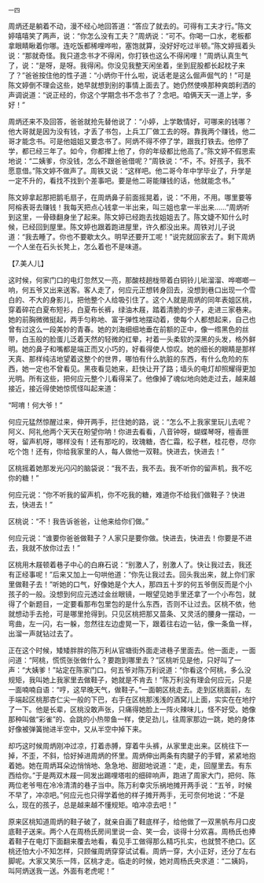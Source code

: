     一四 

   周炳还是躺着不动，漫不经心地回答道：“答应了就去的。可得有工夫才行。”陈文婷嘻嘻笑了两声，说：“你怎么没有工夫？”周炳说：“可不。你喝一口水，老板都拿眼睛瞅着你哪。连吃饭都稀哩哗啦，塞饱就算，没好好吃过半顿。”陈文婷摇着头说：“那就奇怪。我只道念书才不得闲，你打铁也这么不得闲哩！”周炳认真生气了，说：“是呀，是呀。我得闲。你没见我整天闲坐着，坐到屁股都长起枕子来了？”爸爸按住他的性子道：“小炳你干什么啦，说话老是这么倔声倔气的！”可是陈文婷倒不理会这些，她早就想到别的事情上面去了。她仍然使唤那种爽朗利洒的声调说道：“说正经的，你这个学期念书不念书了？念吧。咱俩天天一道上学，多好！”

   周炳还来不及回答，爸爸就抢先替他说了：“小婷，上学敢情好，可哪来的钱哪？他大哥就是因为没有钱，才丢了书包，上兵工厂做工去的呀。靠我两个赚钱，他二哥才能念书。可是他姐姐又要念书了。阿炳不得不停了学，跟我打铁去。他停了学，都已经三年了。如今，你都撵上他了，你的年级都比他高了。”陈文婷不假思索地说：“二姨爹，你没钱，怎么不跟爸爸借呢？”周铁说：“不，不。好孩子，我不愿意借。”陈文婷不做声了。周铁又说：“这样吧。他二哥今年中学毕业了，升学是一定不升的，看找不找到个差事吧。要是他二哥能赚钱的话，他就能念书。”

   陈文婷拿起那把鹅毛扇子，在周炳鼻子前面摇晃着，说：“不用，不用。哪里要等阿榕表哥去赚钱！我每天把点心钱拿一半出来，叫三姐也拿一半出来……”周炳听到这里，一骨碌翻身坐了起来。陈文婷已经跑去找姐姐去了。陈文婕不知什么时候，已经回到屋里。陈文婷也跟着跑进屋里，许久都没出来。周铁对儿子说道：“我去睡了。你也不要歇太久。明早还要开工呢！”说完就回家去了。剩下周炳一个人坐在石头长凳上，怎么着也不是味道。

   【7.美人儿】

   这时候，何家门口的电灯忽然又一亮，那酸枝趟栊带着白铜铃儿呲溜溜、哗啷啷一响，何五爷又出来送客。客人走了，何应元正想转身回去，没想到巷口出现一个雪白的、不大的身影儿，把他整个人给吸引住了。这个人就是周炳的同年表姐区桃，穿着碎花白夏布短衫，白夏布长裤，绿油木屐，踏着清脆的步子，走进三家巷来。她的前胸微微挺起，两手匀称地、富于弹性地摆动着，使每个人都想起来，自己也曾有过这么一段美妙的青春。她的刘海细细地垂在前额的正中，像一绺黑色的丝带，白玉般的脸蛋儿泛着天然的轻微的红晕，衬着一头柔软的深黑的头发，格外鲜明。她的鼻子和嘴都是端正而又小巧的，好看得使人惊叹。她的细长的眼睛是那样天真、那样纯洁地望着这整个的世界，哪怕有什么肮脏的东西，有什么危险的东西，她一定也不曾看见。黑夜看见她来，赶快让开了路；墙头的电灯却照耀得更加光明。所有这些，把何应元整个儿看得呆了。他像掉了魂似地向她走过去，越来越接近，接近得使她惊慌怪叫起来道：

   “呵唷！何大爷！”

   何应元猛然惊醒过来，伸开两手，拦住她的路，说：“怎么不上我家里玩儿去呢？阿义、阿礼他两个天天在盼望你呐！你进去看看，八音钟呀，蝴蝶琴呀，檀香匣呀，留声机呀，哪样没有！还有那吃的，玫瑰糖，杏仁霜，松子糕，桂花卷，尽你吃个饱！还有，你给我家里的人，每人做他一双鞋。快进去，快进去！”

   区桃摇着她那发光闪闪的脑袋说：“我不去，我不去。我不听你的留声机，我不吃你的糖！”

   何应元说：“你不听我的留声机，你不吃我的糖，难道你不给我们做鞋子？快进去，快进去！”

   区桃说：“不！我告诉爸爸，让他来给你们做。”

   何应元说：“谁要你爸爸做鞋子？人家只是要你做。快进去，快进去！你要是不进去，我就不放你过去！”

   区桃用木屐顿着巷子中心的白麻石说：“别激人了，别激人了。快让我过去，我还有正经事呢！”后来又加上一句哄他道：“你先让我过去。回头我出来，就上你们家里做鞋子去！”听她的口气，好像她是个大人，那四五十岁的何五爷倒反而是个小孩子的一般。没想到何应元透过金丝眼镜，一眼望见她手里还拿了一个小布包，就得了个新题目，一定要看那布包里包的是什么东西，否则不让过去。区桃不依，他就想动手去抢，可是哪里抢得到。只见区桃把那又苗条、又灵活的腰身一摆动，一弯曲，左一闪，右一躲，忽然往左边虚晃一下，跟着往右边一钻，像一条鱼一样，出溜一声就钻过去了。

   正在这个时候，矮矮胖胖的陈万利从官塘街外面走进巷子里面去。他一面走，一面问道：“阿桃，慌慌张张做什么？要跑到哪里去？”区桃听见是他，只好叫了一声：“大姨爹！”站定在陈家门口。何五爷对陈万利说道：“你看这个阿桃，多么没规矩，我叫她上我家里去做鞋子，她就是不肯去！”陈万利没有理会何应元，只是一面喃喃自语：“哼，这早晚天气，做鞋子。”一面朝区桃走去。走到区桃面前，左手端起区桃那杏仁尖一般的下巴，右手在区桃那浅浅的酒窝儿上面，实实在在地拧了一下。他是长辈，区桃没敢声张，只痛得她脸上一阵火辣味儿，怪不好受。她像那种叫做“彩雀”的、会跳的小热带鱼一样，使足劲儿，往周家那边一跳，她的身体好像被弹簧抛进半空中，又从半空中掉下来。

   却巧这时候周炳刚冲过凉，打着赤膊，穿着牛头裤，从家里走出来。区桃往下一掉，不歪，不斜，恰好掉进周炳的怀里。周炳伸出两条有肉腱子的手臂，紧紧地抱着她。她在周炳耳朵边悄悄地、急急地、甜甜地说道：“走，走，回屋里去。有东西给你。”于是两双木屐一同发出踢哩塔啦的细碎响声，跑进了周家大门，把何、陈两位老爷甩在冷冷清清的巷子当中。陈万利幸灾乐祸地摊开两手说：“五爷，时候不早了，冲凉吧。”何应元也只得学着他的样子摊开两手，无可奈何地说：“不是么，现在的孩子，总是越来越不懂规矩。咱冲凉去吧！”

   原来区桃知道周炳的鞋子破了，就亲自画了鞋底样子，给他做了一双黑帆布月口皮底鞋子送来。两个人在周杨氏房间里说一会、笑一会，谈得十分欢喜。周杨氏也捧着鞋子在电灯下面翻来覆去地看，看见手工做得那么精巧扎实，也就赞不绝口。区桃还怕大小不知怎样，只顾催周炳穿穿试试看。周炳一穿，大小正好，还分了左右脚呢。大家又笑乐一阵，区桃才走。临走的时候，她对周杨氏央求道：“二姨妈，叫阿炳送我一送。外面有老虎呢！”

